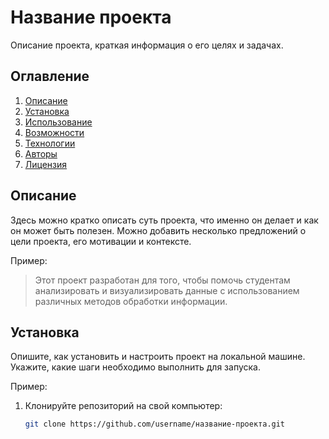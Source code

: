# Название проекта

Описание проекта, краткая информация о его целях и задачах.

## Оглавление
1. [Описание](#описание)
2. [Установка](#установка)
3. [Использование](#использование)
4. [Возможности](#возможности)
5. [Технологии](#технологии)
6. [Авторы](#авторы)
7. [Лицензия](#лицензия)

## Описание

Здесь можно кратко описать суть проекта, что именно он делает и как он может быть полезен. Можно добавить несколько предложений о цели проекта, его мотивации и контексте.

Пример:
> Этот проект разработан для того, чтобы помочь студентам анализировать и визуализировать данные с использованием различных методов обработки информации.

## Установка

Опишите, как установить и настроить проект на локальной машине. Укажите, какие шаги необходимо выполнить для запуска.

Пример:
1. Клонируйте репозиторий на свой компьютер:
   ```bash
   git clone https://github.com/username/название-проекта.git
